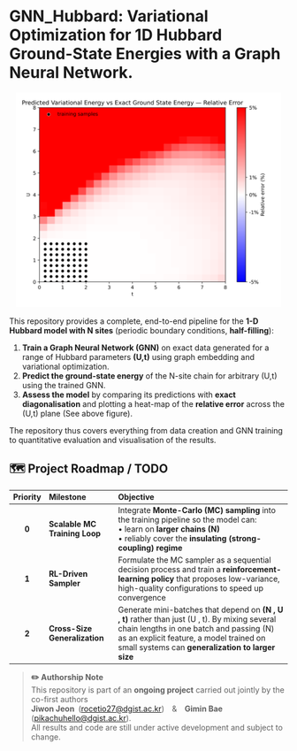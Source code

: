 # GNN_Hubbard: Variational Optimization for 1D Hubbard Ground-State Energies with a Graph Neural Network.
<p align="center">
  <img src="figures/Figure_1.svg" width="480"
       alt="Relative-error heat-map of GNN vs exact diagonalization"/>
</p>

This repository provides a complete, end-to-end pipeline for the **1-D Hubbard model with N sites** (periodic boundary conditions, **half-filling**):

1. **Train a Graph Neural Network (GNN)** on exact data generated for a range of Hubbard parameters **(U,t)** using graph embedding and variational optimization.
2. **Predict the ground-state energy** of the N-site chain for arbitrary (U,t) using the trained GNN.
3. **Assess the model** by comparing its predictions with **exact diagonalisation** and plotting a heat-map of the **relative error** across the (U,t) plane (See above figure).

The repository thus covers everything from data creation and GNN training to quantitative evaluation and visualisation of the results.

## 🗺️ Project Roadmap / TODO
| Priority | Milestone | Objective |
|:--:|:--|:--|
| **0** | **Scalable MC Training Loop** | Integrate **Monte-Carlo (MC) sampling** into the training pipeline so the model can: <br>• learn on **larger chains \(N\)** <br>• reliably cover the **insulating (strong-coupling) regime** |
| **1** | **RL-Driven Sampler** | Formulate the MC sampler as a sequential decision process and train a **reinforcement-learning policy** that proposes low-variance, high-quality configurations to speed up convergence |
| **2** | **Cross-Size Generalization** | Generate mini-batches that depend on **(N , U , t)** rather than just (U , t). By mixing several chain lengths in one batch and passing \(N\) as an explicit feature, a model trained on small systems can **generalization to larger size** |

> **✏️ Authorship Note**  
> This repository is part of an **ongoing project** carried out jointly by the co-first authors  
> **Jiwon Jeon** (<rocetio27@dgist.ac.kr>) & **Gimin Bae** (<pikachuhello@dgist.ac.kr>).  
> All results and code are still under active development and subject to change.

